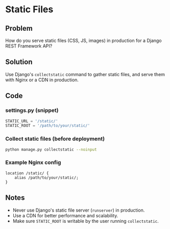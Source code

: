 # Static Files

## Problem
How do you serve static files (CSS, JS, images) in production for a Django REST Framework API?

## Solution
Use Django's `collectstatic` command to gather static files, and serve them with Nginx or a CDN in production.

## Code

### settings.py (snippet)
```python
STATIC_URL = '/static/'
STATIC_ROOT = '/path/to/your/static/'
```

### Collect static files (before deployment)
```bash
python manage.py collectstatic --noinput
```

### Example Nginx config
```
location /static/ {
    alias /path/to/your/static/;
}
```

## Notes
- Never use Django's static file server (`runserver`) in production.
- Use a CDN for better performance and scalability.
- Make sure `STATIC_ROOT` is writable by the user running `collectstatic`. 